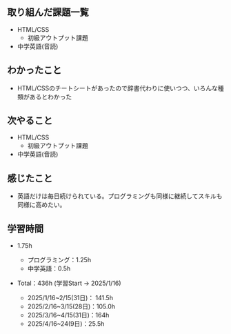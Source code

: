 ## 取り組んだ課題一覧
- HTML/CSS
  - 初級アウトプット課題
- 中学英語(音読)
## わかったこと
- HTML/CSSのチートシートがあったので辞書代わりに使いつつ、いろんな種類があるとわかった
## 次やること
- HTML/CSS
  - 初級アウトプット課題
- 中学英語(音読)
## 感じたこと
- 英語だけは毎日続けられている。プログラミングも同様に継続してスキルも同様に高めたい。
## 学習時間
- 1.75h
  - プログラミング：1.25h
  - 中学英語：0.5h

- Total：436h (学習Start → 2025/1/16)
  - 2025/1/16~2/15(31日)： 141.5h
  - 2025/2/16~3/15(28日)：105.0h
  - 2025/3/16~4/15(31日)：164h
  - 2025/4/16~24(9日)：25.5h